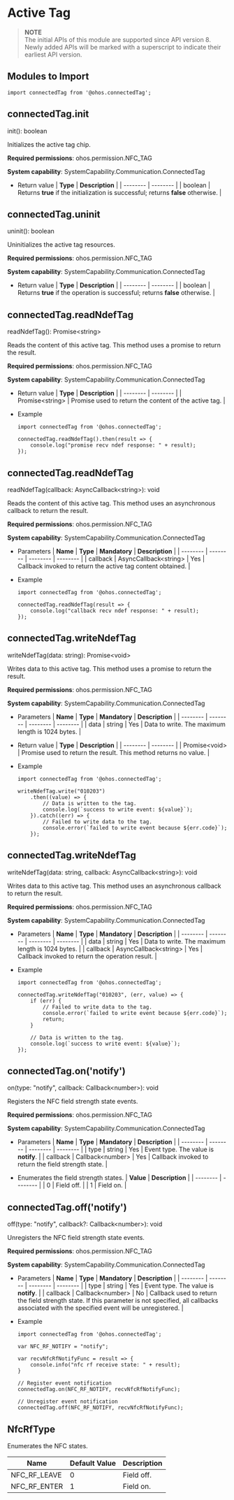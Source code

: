 # Active Tag

> **NOTE**<br>
> The initial APIs of this module are supported since API version 8. Newly added APIs will be marked with a superscript to indicate their earliest API version.


## Modules to Import

```
import connectedTag from '@ohos.connectedTag';
```


## connectedTag.init

init(): boolean

Initializes the active tag chip.

**Required permissions**: ohos.permission.NFC_TAG

**System capability**: SystemCapability.Communication.ConnectedTag

- Return value
 | **Type** | **Description** |
 | -------- | -------- |
 | boolean | Returns **true** if the initialization is successful; returns **false** otherwise. |


## connectedTag.uninit

uninit(): boolean

Uninitializes the active tag resources.

**Required permissions**: ohos.permission.NFC_TAG

**System capability**: SystemCapability.Communication.ConnectedTag

- Return value
 | **Type** | **Description** |
 | -------- | -------- |
 | boolean | Returns **true** if the operation is successful; returns **false** otherwise. |


## connectedTag.readNdefTag

readNdefTag(): Promise&lt;string&gt;

Reads the content of this active tag. This method uses a promise to return the result.

**Required permissions**: ohos.permission.NFC_TAG

**System capability**: SystemCapability.Communication.ConnectedTag

- Return value
 | **Type** | **Description** |
 | -------- | -------- |
 | Promise&lt;string&gt; | Promise used to return the content of the active tag. |

- Example
  ```
  import connectedTag from '@ohos.connectedTag';
  
  connectedTag.readNdefTag().then(result => {
      console.log("promise recv ndef response: " + result);
  });
  ```

## connectedTag.readNdefTag

readNdefTag(callback: AsyncCallback&lt;string&gt;): void

Reads the content of this active tag. This method uses an asynchronous callback to return the result.

**Required permissions**: ohos.permission.NFC_TAG

**System capability**: SystemCapability.Communication.ConnectedTag

- Parameters
 | **Name** | **Type** | **Mandatory** | **Description** |
 | -------- | -------- | -------- | -------- |
 | callback | AsyncCallback&lt;string&gt; | Yes | Callback invoked to return the active tag content obtained. |

- Example
  ```
  import connectedTag from '@ohos.connectedTag';
  
  connectedTag.readNdefTag(result => {
      console.log("callback recv ndef response: " + result);
  });
  ```

## connectedTag.writeNdefTag

writeNdefTag(data: string): Promise&lt;void&gt;

Writes data to this active tag. This method uses a promise to return the result.

**Required permissions**: ohos.permission.NFC_TAG

**System capability**: SystemCapability.Communication.ConnectedTag

- Parameters
 | **Name** | **Type** | **Mandatory** | **Description** |
 | -------- | -------- | -------- | -------- |
 | data | string | Yes | Data to write. The maximum length is 1024 bytes. |

- Return value
 | **Type** | **Description** |
 | -------- | -------- |
 | Promise&lt;void&gt; | Promise used to return the result. This method returns no value. |

- Example
  ```
  import connectedTag from '@ohos.connectedTag';
  
  writeNdefTag.write("010203")
      .then((value) => {
          // Data is written to the tag.
          console.log(`success to write event: ${value}`);
      }).catch((err) => {
          // Failed to write data to the tag.
          console.error(`failed to write event because ${err.code}`);
      });
  ```

## connectedTag.writeNdefTag

writeNdefTag(data: string, callback: AsyncCallback&lt;string&gt;): void

Writes data to this active tag. This method uses an asynchronous callback to return the result.

**Required permissions**: ohos.permission.NFC_TAG

**System capability**: SystemCapability.Communication.ConnectedTag

- Parameters
 | **Name** | **Type** | **Mandatory** | **Description** |
 | -------- | -------- | -------- | -------- |
 | data | string | Yes | Data to write. The maximum length is 1024 bytes. |
 | callback | AsyncCallback&lt;string&gt; | Yes | Callback invoked to return the operation result. |

- Example
  ```
  import connectedTag from '@ohos.connectedTag';
  
  connectedTag.writeNdefTag("010203", (err, value) => {
      if (err) {
          // Failed to write data to the tag.
          console.error(`failed to write event because ${err.code}`);
          return;
      }
  
      // Data is written to the tag.
      console.log(`success to write event: ${value}`);
  });
  ```

## connectedTag.on('notify')

on(type: "notify", callback: Callback&lt;number&gt;): void

Registers the NFC field strength state events.

**Required permissions**: ohos.permission.NFC_TAG

**System capability**: SystemCapability.Communication.ConnectedTag

- Parameters
 | **Name** | **Type** | **Mandatory** | **Description** |
 | -------- | -------- | -------- | -------- |
 | type | string | Yes | Event type. The value is **notify**. |
 | callback | Callback&lt;number&gt; | Yes | Callback invoked to return the field strength state. |

- Enumerates the field strength states.
 | **Value** | **Description** |
 | -------- | -------- |
 | 0 | Field off. |
 | 1 | Field on. |


## connectedTag.off('notify')

off(type: "notify", callback?: Callback&lt;number&gt;): void

Unregisters the NFC field strength state events.

**Required permissions**: ohos.permission.NFC_TAG

**System capability**: SystemCapability.Communication.ConnectedTag

- Parameters
 | **Name** | **Type** | **Mandatory** | **Description** |
 | -------- | -------- | -------- | -------- |
 | type | string | Yes | Event type. The value is **notify**. |
 | callback | Callback&lt;number&gt; | No | Callback used to return the field strength state. If this parameter is not specified, all callbacks associated with the specified event will be unregistered. |

- Example
  ```
  import connectedTag from '@ohos.connectedTag';
  
  var NFC_RF_NOTIFY = "notify";
  
  var recvNfcRfNotifyFunc = result => {
      console.info("nfc rf receive state: " + result);
  }
  
  // Register event notification
  connectedTag.on(NFC_RF_NOTIFY, recvNfcRfNotifyFunc);
  
  // Unregister event notification
  connectedTag.off(NFC_RF_NOTIFY, recvNfcRfNotifyFunc);
  ```

## NfcRfType

Enumerates the NFC states.

 | Name | Default Value | Description |
 | -------- | -------- | -------- |
 | NFC_RF_LEAVE | 0 | Field off. |
 | NFC_RF_ENTER | 1 | Field on. |
